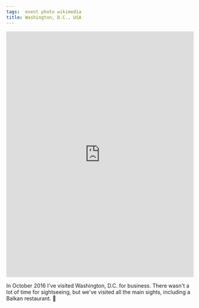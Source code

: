 ```yaml
---
tags:  event photo wikimedia
title: Washington, D.C., USA
---
```

<iframe src="https://www.facebook.com/plugins/post.php?href=https%3A%2F%2Fwww.facebook.com%2Fmedia%2Fset%2F%3Fset%3Da.10156961759897290%26type%3D1%26l%3Da0b3779d50&width=500&show_text=true&height=655&appId" width="500" height="655" style="border:none;overflow:hidden" scrolling="no" frameborder="0" allowTransparency="true" allow="encrypted-media"></iframe>

In October 2016 I've visited Washington, D.C. for business. There wasn't a lot of time for sightseeing, but we've visited all the main sights, including a Balkan restaurant. 🍗

